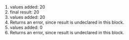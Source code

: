 1. values added: 20
2. final result: 20
3. values added: 20
4. Returns an error, since result is undeclared in this block.
5. values added: 0
6. Returns an error, since result is undeclared in this block.